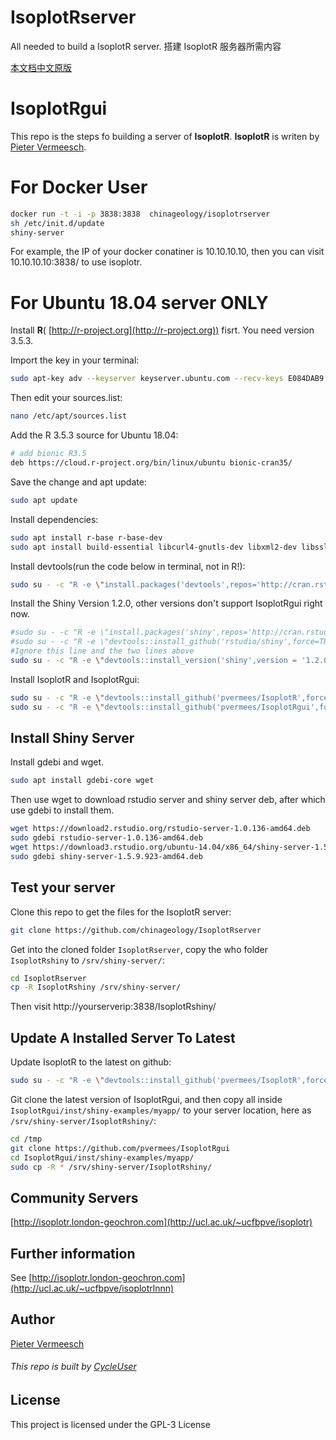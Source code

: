 # IsoplotRserver

All needed to build a IsoplotR server. 搭建 IsoplotR 服务器所需内容

[本文档中文原版](https://github.com/chinageology/IsoplotRserver/blob/master/README_CN.md)

# IsoplotRgui

This repo is the steps fo building a server of **IsoplotR**. **IsoplotR** is writen by [Pieter Vermeesch](http://ucl.ac.uk/~ucfbpve).

# For Docker User

```Bash
docker run -t -i -p 3838:3838  chinageology/isoplotrserver
sh /etc/init.d/update
shiny-server
```

For example, the IP of your docker conatiner is 10.10.10.10, then you can visit 10.10.10.10:3838/ to use isoplotr.

# For Ubuntu 18.04 server ONLY

Install **R**(
[http://r-project.org](http://r-project.org)) fisrt.
You need version 3.5.3.

Import the key in your terminal:

```Bash
sudo apt-key adv --keyserver keyserver.ubuntu.com --recv-keys E084DAB9
```

Then edit your sources.list:

```Bash
nano /etc/apt/sources.list
```

Add the R 3.5.3 source for Ubuntu 18.04:

```Bash
# add bionic R3.5
deb https://cloud.r-project.org/bin/linux/ubuntu bionic-cran35/
```

Save the change and apt update:

```Bash
sudo apt update
```

Install dependencies:

```Bash
sudo apt install r-base r-base-dev
sudo apt install build-essential libcurl4-gnutls-dev libxml2-dev libssl-dev gdebi git
```

Install devtools(run the code below in terminal, not in R!):

```Bash
sudo su - -c "R -e \"install.packages('devtools',repos='http://cran.rstudio.com/')\""
```

Install the Shiny Version 1.2.0, other versions don't support IsoplotRgui right now.

```Bash
#sudo su - -c "R -e \"install.packages('shiny',repos='http://cran.rstudio.com/')\""
#sudo su - -c "R -e \"devtools::install_github('rstudio/shiny',force=TRUE)\""
#Ignore this line and the two lines above
sudo su - -c "R -e \"devtools::install_version('shiny',version = '1.2.0', repos = 'http://cran.rstudio.com/')\""
```

Install IsoplotR and IsoplotRgui:

```Bash
sudo su - -c "R -e \"devtools::install_github('pvermees/IsoplotR',force=TRUE)\""
sudo su - -c "R -e \"devtools::install_github('pvermees/IsoplotRgui',force=TRUE)\""
```

## Install Shiny Server

Install gdebi and wget.

```Bash
sudo apt install gdebi-core wget
```

Then use wget to download rstudio server and shiny server deb, after which use gdebi to install them.

```Bash
wget https://download2.rstudio.org/rstudio-server-1.0.136-amd64.deb
sudo gdebi rstudio-server-1.0.136-amd64.deb
wget https://download3.rstudio.org/ubuntu-14.04/x86_64/shiny-server-1.5.9.923-amd64.deb
sudo gdebi shiny-server-1.5.9.923-amd64.deb
```

## Test your server

Clone this repo to get the files for the IsoplotR server:

```Bash
git clone https://github.com/chinageology/IsoplotRserver
```

Get into the cloned folder `IsoplotRserver`, copy the who folder `IsoplotRshiny` to `/srv/shiny-server/`:

```Bash
cd IsoplotRserver
cp -R IsoplotRshiny /srv/shiny-server/
```

Then visit http://yourserverip:3838/IsoplotRshiny/

## Update A Installed Server To Latest

Update IsoplotR to the latest on github:

```Bash
sudo su - -c "R -e \"devtools::install_github('pvermees/IsoplotR',force=TRUE)\""
```

Git clone the latest version of IsoplotRgui, and then copy all inside `IsoplotRgui/inst/shiny-examples/myapp/` to your server location, here as `/srv/shiny-server/IsoplotRshiny/`:

```Bash
cd /tmp
git clone https://github.com/pvermees/IsoplotRgui
cd IsoplotRgui/inst/shiny-examples/myapp/
sudo cp -R * /srv/shiny-server/IsoplotRshiny/
```

## Community Servers

[http://isoplotr.london-geochron.com](http://ucl.ac.uk/~ucfbpve/isoplotr)

## Further information

See [http://isoplotr.london-geochron.com](http://ucl.ac.uk/~ucfbpve/isoplotrlnnn)

## Author

[Pieter Vermeesch](http://ucl.ac.uk/~ucfbpve)

###### This repo is built by [CycleUser](https://www.zhihu.com/people/cycleuser/columns)

## License

This project is licensed under the GPL-3 License
